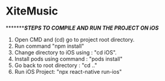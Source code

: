 # XiteMusic
******************************************STEPS TO COMPILE AND RUN THE PROJECT ON iOS***********************************
1. Open CMD and (cd) go to project root directory.
2. Run command "npm install"
3. Change directory to iOS using : "cd iOS".
4. Install pods using command : "pods install"
5. Go back to root directory : "cd .."
6. Run iOS Project: "npx react-native run-ios"
